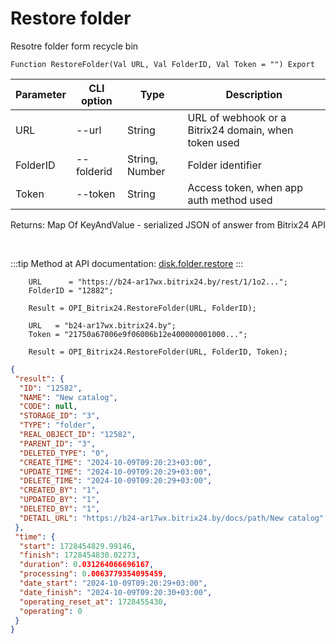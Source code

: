 ﻿---
sidebar_position: 9
---

# Restore folder
 Resotre folder form recycle bin



`Function RestoreFolder(Val URL, Val FolderID, Val Token = "") Export`

  | Parameter | CLI option | Type | Description |
  |-|-|-|-|
  | URL | --url | String | URL of webhook or a Bitrix24 domain, when token used |
  | FolderID | --folderid | String, Number | Folder identifier |
  | Token | --token | String | Access token, when app auth method used |

  
  Returns:  Map Of KeyAndValue - serialized JSON of answer from Bitrix24 API

<br/>

:::tip
Method at API documentation: [disk.folder.restore](https://dev.1c-bitrix.ru/rest_help/disk/folder/disk_folder_restore.php)
:::
<br/>


```bsl title="Code example"
    URL      = "https://b24-ar17wx.bitrix24.by/rest/1/1o2...";
    FolderID = "12882";

    Result = OPI_Bitrix24.RestoreFolder(URL, FolderID);

    URL   = "b24-ar17wx.bitrix24.by";
    Token = "21750a67006e9f06006b12e400000001000...";

    Result = OPI_Bitrix24.RestoreFolder(URL, FolderID, Token);
```
 



```json title="Result"
{
 "result": {
  "ID": "12582",
  "NAME": "New catalog",
  "CODE": null,
  "STORAGE_ID": "3",
  "TYPE": "folder",
  "REAL_OBJECT_ID": "12582",
  "PARENT_ID": "3",
  "DELETED_TYPE": "0",
  "CREATE_TIME": "2024-10-09T09:20:23+03:00",
  "UPDATE_TIME": "2024-10-09T09:20:29+03:00",
  "DELETE_TIME": "2024-10-09T09:20:29+03:00",
  "CREATED_BY": "1",
  "UPDATED_BY": "1",
  "DELETED_BY": "1",
  "DETAIL_URL": "https://b24-ar17wx.bitrix24.by/docs/path/New catalog"
 },
 "time": {
  "start": 1728454829.99146,
  "finish": 1728454830.02273,
  "duration": 0.031264066696167,
  "processing": 0.0063779354095459,
  "date_start": "2024-10-09T09:20:29+03:00",
  "date_finish": "2024-10-09T09:20:30+03:00",
  "operating_reset_at": 1728455430,
  "operating": 0
 }
}
```
